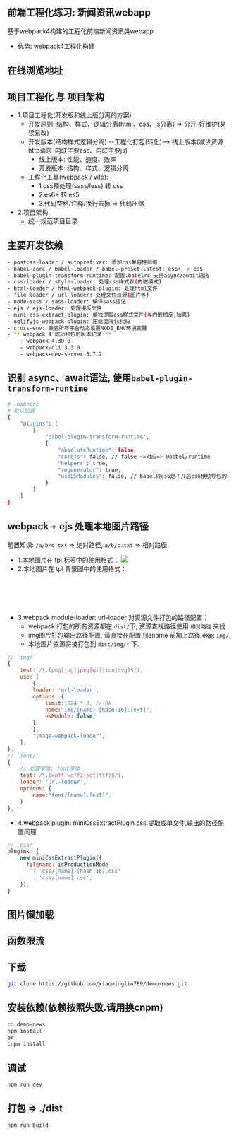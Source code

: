 ## 前端工程化练习: 新闻资讯webapp
基于webpack4构建的工程化前端新闻资讯类webapp
- 优势: webpack4工程化构建





## 在线浏览地址





## 项目工程化 与 项目架构
- 1.项目工程化(开发版和线上版分离的方案)
    + 开发原则: 结构、样式、逻辑分离(html、css、js分离) => 分开-好维护(易读易改)
    + 开发版本(结构样式逻辑分离) --工程化打包(转化)--> 线上版本(减少资源http请求-内联主要css、内联主要js)
        - 线上版本: 性能、速度、效率
        - 开发版本: 结构、样式、逻辑分离
    + 工程化工具(webpack / vite): 
        - 1.css预处理(sass/less) 转 css
        - 2.es6+ 转 es5
        - 3.代码空格/注释/换行去掉 => 代码压缩
- 2.项目架构
    + 统一规范项目目录






## 主要开发依赖
```bash
- postcss-loader / autoprefixer: 添加css兼容性前缀
- babel-core / babel-loader / babel-preset-latest: es6+ -> es5
- babel-plugin-transform-runtime: 配置.babelrc 支持async/await语法
- css-loader / style-loader: 处理css样式表(内嵌模式)
- html-loader / html-webpack-plugin: 处理html文件
- file-loader / url-loader: 处理文件资源(图片等)
- node-sass / sass-loader: 编译sass语法
- ejs / ejs-loader: 处理模板文件
- mini-css-extract-plugin: 单独提取css样式文件(与内嵌相反,抽离)
- uglifyjs-webpack-plugin: 压缩混淆js代码
- cross-env: 兼容所有平台动态设置NODE_ENV环境变量
- ** webpack 4 成功打包的版本记录 **
    - webpack 4.30.0
    - webpack-cli 3.3.0
    - webpack-dev-server 3.7.2
```






## 识别 async、await语法, 使用`babel-plugin-transform-runtime`
```bash
# .babelrc
# 默认配置
{
    "plugins": [
        [
            "babel-plugin-transform-runtime",
            {
                "absoluteRuntime": false,
                "corejs": false, // false <=对应=> @babel/runtime
                "helpers": true,
                "regenerator": true,
                "useESModules": false, // babel转es5是不开启es6模块导包的
            }
        ]
    ]
}
```



## webpack + ejs 处理本地图片路径
前置知识: `/a/b/c.txt` => 绝对路径, `a/b/c.txt` => 相对路径
- 1.本地图片在 tpl 标签中的使用格式： <img src="<%= require('../../../assets/img/loading.gif') %>">
- 2.本地图片在 tpl 背景图中的使用格式： <div class="test" style="width:150px;height:90px;background: url(<%= require('../../../assets/img/loading.gif') %>) 50% 50% no-repeat;"></div>
- 3.webpack module-loader: url-loader 对资源文件打包的路径配置：
    + webpack 打包的所有资源都在 `dist/`下, 资源查找路径使用 `相对路径` 来找
    + img图片打包输出路径配置, 请直接在配置 filename 前加上路径,exp: `img/`
    + 本地图片资源将被打包到 `dist/img/*` 下.
```javascript
// `img/`
{
    test: /\.(png|jpg|jpeg|gif|ico|svg)$/i,
    use: [
        {
        loader: 'url-loader',
        options: {
            limit:1024 * 8, // 8k
            name:"img/[name]-[hash:16].[ext]",
            esModule: false,
        }
        },
        'image-webpack-loader',
    ],
},
// `font/`
{
    // 处理字体: font字体
    test: /\.(woff|woff2|eot|ttf)$/i,
    loader: 'url-loader',
    options: {
        name:"font/[name].[ext]",
    }
},
```
- 4.webpack plugin: miniCssExtractPlugin css 提取成单文件,输出的路径配置同理
```javascript
// `css/`
plugins: {
    new miniCssExtractPlugin({
      filename: isProductionMode
        ? 'css/[name]-[hash:16].css'
        : 'css/[name].css',
    }),
}
```



## 图片懒加载






## 函数限流






## 下载
```bash
git clone https://github.com/xiaominglin789/demo-news.git
```






## 安装依赖(依赖按照失败.请用换cnpm)
```bash
cd demo-news
npm install
or
cnpm install
```






## 调试
```bash
npm run dev
```






## 打包 => ./dist
```bash
npm run build
```
